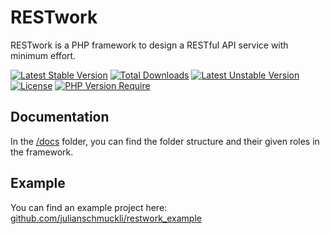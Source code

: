 # RESTwork
RESTwork is a PHP framework to design a RESTful API service with minimum effort.

[![Latest Stable Version](https://poser.pugx.org/julianschmuckli/restwork/v)](https://packagist.org/packages/julianschmuckli/restwork) [![Total Downloads](https://poser.pugx.org/julianschmuckli/restwork/downloads)](https://packagist.org/packages/julianschmuckli/restwork) [![Latest Unstable Version](https://poser.pugx.org/julianschmuckli/restwork/v/unstable)](https://packagist.org/packages/julianschmuckli/restwork) [![License](https://poser.pugx.org/julianschmuckli/restwork/license)](https://packagist.org/packages/julianschmuckli/restwork) [![PHP Version Require](https://poser.pugx.org/julianschmuckli/restwork/require/php)](https://packagist.org/packages/julianschmuckli/restwork)

## Documentation
In the [/docs](./docs) folder, you can find the folder structure and their given roles in the framework.

## Example
You can find an example project here: [github.com/julianschmuckli/restwork_example](https://github.com/julianschmuckli/restwork_example)